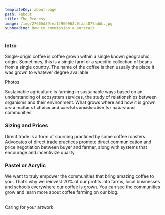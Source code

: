 ```yaml
---
templateKey: about-page
path: /about
title: The Process
image: /img/27665d39fea1f969962c0faa4877addb.jpg
subheading: How to commission a portrait
---
```

### Intro

Single-origin coffee is coffee grown within a single known geographic origin. Sometimes, this is a single farm or a specific collection of beans from a single country. The name of the coffee is then usually the place it was grown to whatever degree available

Photos

Sustainable agriculture is farming in sustainable ways based on an understanding of ecosystem services, the study of relationships between organisms and their environment. What grows where and how it is grown are a matter of choice and careful consideration for nature and communities.

### Sizing and Prices

Direct trade is a form of sourcing practiced by some coffee roasters. Advocates of direct trade practices promote direct communication and price negotiation between buyer and farmer, along with systems that encourage and incentivize quality.

### Pastel or Acrylic 

We want to truly empower the communities that bring amazing coffee to you. That’s why we reinvest 20% of our profits into farms, local businesses and schools everywhere our coffee is grown. You can see the communities grow and learn more about coffee farming on our blog.

\
Caring for your artwork